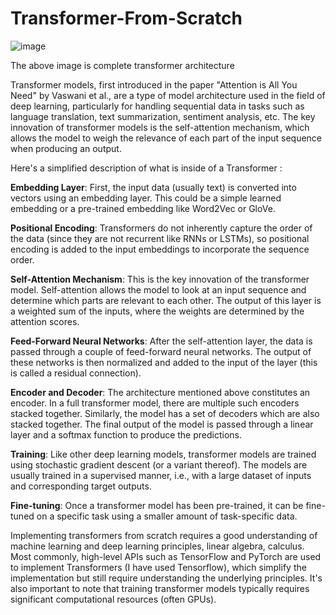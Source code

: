 # Transformer-From-Scratch

![image](https://github.com/dikshank/Transformer-From-Scratch/assets/65603832/ebd680f7-209a-4e39-8013-e812f85f46d6)

The above image is complete transformer architecture

Transformer models, first introduced in the paper "Attention is All You Need" by Vaswani et al., are a type of model architecture used in the field of deep learning, particularly for handling sequential data in tasks such as language translation, text summarization, sentiment analysis, etc. The key innovation of transformer models is the self-attention mechanism, which allows the model to weigh the relevance of each part of the input sequence when producing an output.

Here's a simplified description of what is inside of a Transformer :

**Embedding Layer**: First, the input data (usually text) is converted into vectors using an embedding layer. This could be a simple learned embedding or a pre-trained embedding like Word2Vec or GloVe.

**Positional Encoding**: Transformers do not inherently capture the order of the data (since they are not recurrent like RNNs or LSTMs), so positional encoding is added to the input embeddings to incorporate the sequence order.

**Self-Attention Mechanism**: This is the key innovation of the transformer model. Self-attention allows the model to look at an input sequence and determine which parts are relevant to each other. The output of this layer is a weighted sum of the inputs, where the weights are determined by the attention scores.

**Feed-Forward Neural Networks**: After the self-attention layer, the data is passed through a couple of feed-forward neural networks. The output of these networks is then normalized and added to the input of the layer (this is called a residual connection).

**Encoder and Decoder**: The architecture mentioned above constitutes an encoder. In a full transformer model, there are multiple such encoders stacked together. Similarly, the model has a set of decoders which are also stacked together. The final output of the model is passed through a linear layer and a softmax function to produce the predictions.

**Training**: Like other deep learning models, transformer models are trained using stochastic gradient descent (or a variant thereof). The models are usually trained in a supervised manner, i.e., with a large dataset of inputs and corresponding target outputs.

**Fine-tuning**: Once a transformer model has been pre-trained, it can be fine-tuned on a specific task using a smaller amount of task-specific data.

Implementing transformers from scratch requires a good understanding of machine learning and deep learning principles, linear algebra, calculus. Most commonly, high-level APIs such as TensorFlow and PyTorch are used to implement Transformers (I have used Tensorflow), which simplify the implementation but still require understanding the underlying principles. It's also important to note that training transformer models typically requires significant computational resources (often GPUs).



